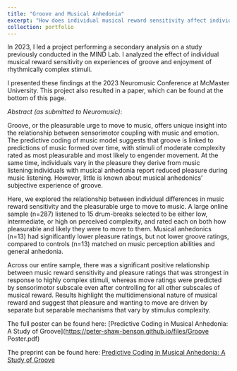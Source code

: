 ```yaml
---
title: "Groove and Musical Anhedonia"
excerpt: "How does individual musical reward sensitivity affect individual desire to move to music? <br/><img src='/images/portfolio/groove_poster.png'>"
collection: portfolio
---
```


In 2023, I led a project performing a secondary analysis on a study previously conducted in the MIND Lab.
I analyzed the effect of individual musical reward sensitivity on experiences of groove and enjoyment of rhythmically complex stimuli.

I presented these findings at the 2023 Neuromusic Conference at McMaster University.
This project also resulted in a paper, which can be found at the bottom of this page.

*Abstract (as submitted to Neuromusic)*:

Groove, or the pleasurable urge to move to music, offers unique insight into the relationship between sensorimotor coupling with music and emotion. The predictive coding of music model suggests that groove is linked to predictions of music formed over time, with stimuli of moderate complexity rated as most pleasurable and most likely to engender movement. At the same time, individuals vary in the pleasure they derive from music listening:individuals with musical anhedonia report reduced pleasure during music listening. However, little is known about musical anhedonics’ subjective experience of groove.

Here, we explored the relationship between individual differences in music reward sensitivity and the pleasurable urge to move to music. A large online sample (n=287) listened to 15 drum-breaks selected to be either low, intermediate, or high on perceived complexity, and rated each on both how pleasurable and likely they were to move to them. Musical anhedonics (n=13) had significantly lower pleasure ratings, but not lower groove ratings, compared to controls (n=13) matched on music perception abilities and general anhedonia.

Across our entire sample, there was a significant positive relationship between music reward sensitivity and pleasure ratings that was strongest in response to highly complex stimuli, whereas move ratings were predicted by sensorimotor subscale even after controlling for all other subscales of musical reward. Results highlight the multidimensional nature of musical reward and suggest that pleasure and wanting to move are driven by separate but separable mechanisms that vary by stimulus complexity.

The full poster can be found here:
[Predictive Coding in Musical Anhedonia: A Study of Groove](https://peter-shaw-benson.github.io/files/Groove Poster.pdf)

The preprint can be found here:
[Predictive Coding in Musical Anhedonia: A Study of Groove](https://doi.org/10.31234/osf.io/93pbq)
